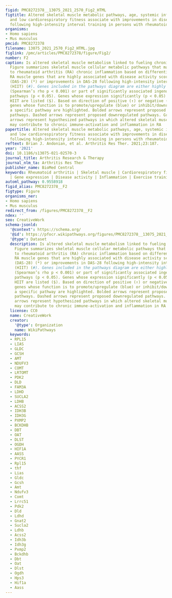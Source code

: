 ```yaml
---
figid: PMC8272378__13075_2021_2570_Fig2_HTML
figtitle: Altered skeletal muscle metabolic pathways, age, systemic inflammation,
  and low cardiorespiratory fitness associate with improvements in disease activity
  following high-intensity interval training in persons with rheumatoid arthritis
organisms:
- Homo sapiens
- Mus musculus
pmcid: PMC8272378
filename: 13075_2021_2570_Fig2_HTML.jpg
figlink: /pmc/articles/PMC8272378/figure/Fig2/
number: F2
caption: Is altered skeletal muscle metabolism linked to fueling chronic inflammation?
  Figure summarizes skeletal muscle cellular metabolic pathways that may contribute
  to rheumatoid arthritis (RA) chronic inflammation based on differentially expressed
  RA muscle genes that are highly associated with disease activity score in 28 joints
  (DAS-28) (*) or improvements in DAS-28 following high-intensity interval training
  (HIIT) (#). Genes included in the pathways diagram are either highly associated
  (Spearman’s rho p < 0.001) or part of significantly associated ingenuity canonical
  pathways (p < 0.05). Genes whose expression significantly (p < 0.05) changes following
  HIIT are listed ($). Based on direction of positive (↑) or negative (↓) associations,
  genes whose function is to promote/upregulate (blue) or inhibit/downregulate (red)
  a specific pathway are highlighted. Bolded arrows represent proposed upregulated
  pathways. Dashed arrows represent proposed downregulated pathways. Green end-dotted
  arrows represent hypothesized pathways in which altered skeletal muscle metabolism
  may contribute to chronic immune-activation and inflammation in RA
papertitle: Altered skeletal muscle metabolic pathways, age, systemic inflammation,
  and low cardiorespiratory fitness associate with improvements in disease activity
  following high-intensity interval training in persons with rheumatoid arthritis.
reftext: Brian J. Andonian, et al. Arthritis Res Ther. 2021;23:187.
year: '2021'
doi: 10.1186/s13075-021-02570-3
journal_title: Arthritis Research & Therapy
journal_nlm_ta: Arthritis Res Ther
publisher_name: BioMed Central
keywords: Rheumatoid arthritis | Skeletal muscle | Cardiorespiratory fitness | Metabolism
  | Gene expression | Disease activity | Inflammation | Exercise training
automl_pathway: 0.9558918
figid_alias: PMC8272378__F2
figtype: Figure
organisms_ner:
- Homo sapiens
- Mus musculus
redirect_from: /figures/PMC8272378__F2
ndex: ''
seo: CreativeWork
schema-jsonld:
  '@context': https://schema.org/
  '@id': https://pfocr.wikipathways.org/figures/PMC8272378__13075_2021_2570_Fig2_HTML.html
  '@type': Dataset
  description: Is altered skeletal muscle metabolism linked to fueling chronic inflammation?
    Figure summarizes skeletal muscle cellular metabolic pathways that may contribute
    to rheumatoid arthritis (RA) chronic inflammation based on differentially expressed
    RA muscle genes that are highly associated with disease activity score in 28 joints
    (DAS-28) (*) or improvements in DAS-28 following high-intensity interval training
    (HIIT) (#). Genes included in the pathways diagram are either highly associated
    (Spearman’s rho p < 0.001) or part of significantly associated ingenuity canonical
    pathways (p < 0.05). Genes whose expression significantly (p < 0.05) changes following
    HIIT are listed ($). Based on direction of positive (↑) or negative (↓) associations,
    genes whose function is to promote/upregulate (blue) or inhibit/downregulate (red)
    a specific pathway are highlighted. Bolded arrows represent proposed upregulated
    pathways. Dashed arrows represent proposed downregulated pathways. Green end-dotted
    arrows represent hypothesized pathways in which altered skeletal muscle metabolism
    may contribute to chronic immune-activation and inflammation in RA
  license: CC0
  name: CreativeWork
  creator:
    '@type': Organization
    name: WikiPathways
  keywords:
  - RPL15
  - LIAS
  - GLDC
  - GCSH
  - AMT
  - NDUFV3
  - COMT
  - LRTOMT
  - PDK2
  - DLD
  - FAM3A
  - LDHD
  - SUCLA2
  - LDHB
  - ACSS2
  - IDH3B
  - IDH3G
  - PXMP2
  - BCKDHB
  - DBT
  - OAT
  - DLST
  - OGDH
  - HIF1A
  - AASS
  - PYCR1
  - Rpl15
  - thf
  - Lias
  - Gldc
  - Gcsh
  - Amt
  - Ndufv3
  - Comt
  - Lrrc51
  - Pdk2
  - Dld
  - Ldhd
  - Gnat2
  - Sucla2
  - Ldhb
  - Acss2
  - Idh3b
  - Idh3g
  - Pxmp2
  - Bckdhb
  - Dbt
  - Oat
  - Dlst
  - Ogdh
  - Hps3
  - Hif1a
  - Aass
---
```

